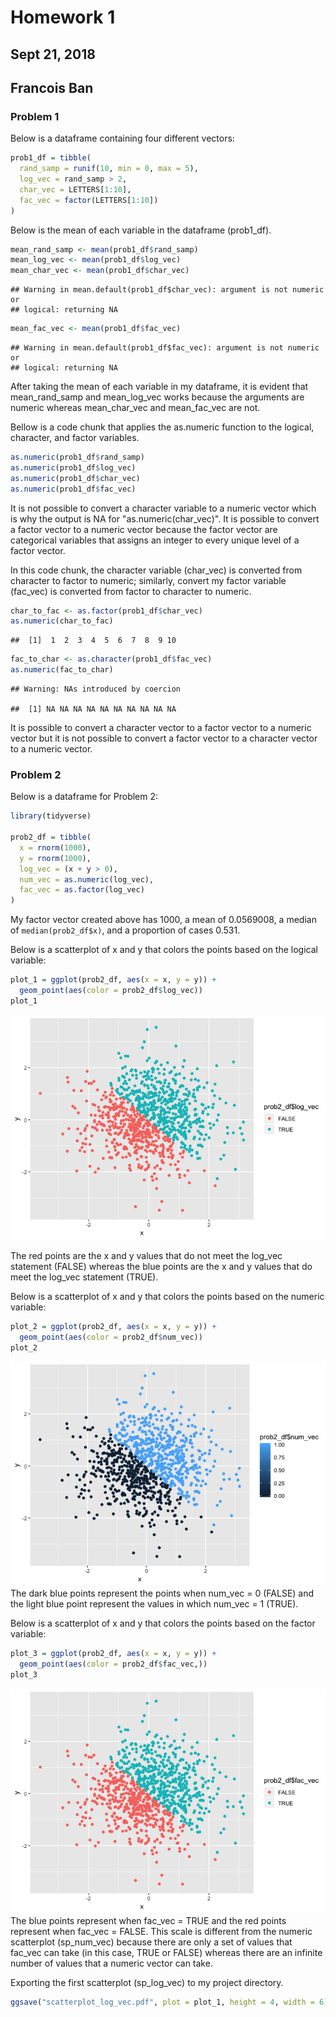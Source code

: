 Homework 1
================

Sept 21, 2018
-------------

Francois Ban
------------

### Problem 1

Below is a dataframe containing four different vectors:

``` r
prob1_df = tibble(
  rand_samp = runif(10, min = 0, max = 5),
  log_vec = rand_samp > 2,
  char_vec = LETTERS[1:10],
  fac_vec = factor(LETTERS[1:10])
)
```

Below is the mean of each variable in the dataframe (prob1\_df).

``` r
mean_rand_samp <- mean(prob1_df$rand_samp)
mean_log_vec <- mean(prob1_df$log_vec)
mean_char_vec <- mean(prob1_df$char_vec)
```

    ## Warning in mean.default(prob1_df$char_vec): argument is not numeric or
    ## logical: returning NA

``` r
mean_fac_vec <- mean(prob1_df$fac_vec)
```

    ## Warning in mean.default(prob1_df$fac_vec): argument is not numeric or
    ## logical: returning NA

After taking the mean of each variable in my dataframe, it is evident that mean\_rand\_samp and mean\_log\_vec works because the arguments are numeric whereas mean\_char\_vec and mean\_fac\_vec are not.

Bellow is a code chunk that applies the as.numeric function to the logical, character, and factor variables.

``` r
as.numeric(prob1_df$rand_samp)
as.numeric(prob1_df$log_vec)
as.numeric(prob1_df$char_vec)
as.numeric(prob1_df$fac_vec)
```

It is not possible to convert a character variable to a numeric vector which is why the output is NA for "as.numeric(char\_vec)". It is possible to convert a factor vector to a numeric vector because the factor vector are categorical variables that assigns an integer to every unique level of a factor vector.

In this code chunk, the character variable (char\_vec) is converted from character to factor to numeric; similarly, convert my factor variable (fac\_vec) is converted from factor to character to numeric.

``` r
char_to_fac <- as.factor(prob1_df$char_vec)
as.numeric(char_to_fac)
```

    ##  [1]  1  2  3  4  5  6  7  8  9 10

``` r
fac_to_char <- as.character(prob1_df$fac_vec)
as.numeric(fac_to_char)
```

    ## Warning: NAs introduced by coercion

    ##  [1] NA NA NA NA NA NA NA NA NA NA

It is possible to convert a character vector to a factor vector to a numeric vector but it is not possible to convert a factor vector to a character vector to a numeric vector.

### Problem 2

Below is a dataframe for Problem 2:

``` r
library(tidyverse)

prob2_df = tibble(
  x = rnorm(1000),
  y = rnorm(1000),
  log_vec = (x + y > 0),
  num_vec = as.numeric(log_vec),
  fac_vec = as.factor(log_vec)
)
```

My factor vector created above has 1000, a mean of 0.0569008, a median of `median(prob2_df$x)`, and a proportion of cases 0.531.

Below is a scatterplot of x and y that colors the points based on the logical variable:

``` r
plot_1 = ggplot(prob2_df, aes(x = x, y = y)) +
  geom_point(aes(color = prob2_df$log_vec))
plot_1
```

![](HW1_files/figure-markdown_github/sp_log_vec-1.png)

The red points are the x and y values that do not meet the log\_vec statement (FALSE) whereas the blue points are the x and y values that do meet the log\_vec statement (TRUE).

Below is a scatterplot of x and y that colors the points based on the numeric variable:

``` r
plot_2 = ggplot(prob2_df, aes(x = x, y = y)) +
  geom_point(aes(color = prob2_df$num_vec))
plot_2
```

![](HW1_files/figure-markdown_github/sp_num_vec-1.png) The dark blue points represent the points when num\_vec = 0 (FALSE) and the light blue point represent the values in which num\_vec = 1 (TRUE).

Below is a scatterplot of x and y that colors the points based on the factor variable:

``` r
plot_3 = ggplot(prob2_df, aes(x = x, y = y)) +
  geom_point(aes(color = prob2_df$fac_vec,))
plot_3
```

![](HW1_files/figure-markdown_github/sp_fac_vec-1.png) The blue points represent when fac\_vec = TRUE and the red points represent when fac\_vec = FALSE. This scale is different from the numeric scatterplot (sp\_num\_vec) because there are only a set of values that fac\_vec can take (in this case, TRUE or FALSE) whereas there are an infinite number of values that a numeric vector can take.

Exporting the first scatterplot (sp\_log\_vec) to my project directory.

``` r
ggsave("scatterplot_log_vec.pdf", plot = plot_1, height = 4, width = 6)
```
